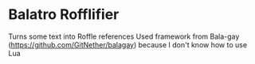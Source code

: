 # Balatro Rofflifier
Turns some text into Roffle references
Used framework from Bala-gay (https://github.com/GitNether/balagay) because I don't know how to use Lua
